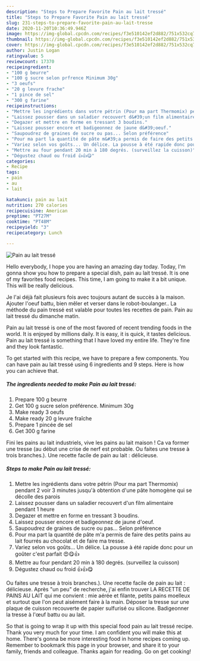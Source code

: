```yaml
---
description: "Steps to Prepare Favorite Pain au lait tressé"
title: "Steps to Prepare Favorite Pain au lait tressé"
slug: 231-steps-to-prepare-favorite-pain-au-lait-tresse
date: 2020-11-20T10:36:49.946Z
image: https://img-global.cpcdn.com/recipes/f3e510142ef2d882/751x532cq70/pain-au-lait-tresse-photo-principale-de-la-recette.jpg
thumbnail: https://img-global.cpcdn.com/recipes/f3e510142ef2d882/751x532cq70/pain-au-lait-tresse-photo-principale-de-la-recette.jpg
cover: https://img-global.cpcdn.com/recipes/f3e510142ef2d882/751x532cq70/pain-au-lait-tresse-photo-principale-de-la-recette.jpg
author: Justin Logan
ratingvalue: 5
reviewcount: 17370
recipeingredient:
- "100 g beurre"
- "100 g sucre selon prfrence Minimum 30g"
- "3 oeufs"
- "20 g levure frache"
- "1 pince de sel"
- "300 g farine"
recipeinstructions:
- "Mettre les ingrédients dans votre pétrin (Pour ma part Thermomix) pendant 2 voir 3 minutes jusqu&#39;à obtention d&#39;une pâte homogène qui se décolle des parois"
- "Laissez pousser dans un saladier recouvert d&#39;un film alimentaire pendant 1 heure"
- "Degazer et mettre en forme en tressant 3 boudins."
- "Laissez pousser encore et badigeonnez de jaune d&#39;oeuf."
- "Saupoudrez de graines de sucre ou pas... Selon préférence"
- "Pour ma part la quantité de pâte m&#39;a permis de faire des petits pains au lait fourrés au chocolat et de faire ma tresse."
- "Variez selon vos goûts... Un délice. La pousse à été rapide donc pour un goûter c&#39;est parfait 😍😋👍"
- "Mettre au four pendant 20 min à 180 degrés. (surveillez la cuisson)"
- "Dégustez chaud ou froid 👍👍😋"
categories:
- Recipe
tags:
- pain
- au
- lait

katakunci: pain au lait 
nutrition: 270 calories
recipecuisine: American
preptime: "PT27M"
cooktime: "PT48M"
recipeyield: "3"
recipecategory: Lunch

---
```



![Pain au lait tressé](https://img-global.cpcdn.com/recipes/f3e510142ef2d882/751x532cq70/pain-au-lait-tresse-photo-principale-de-la-recette.jpg)

Hello everybody, I hope you are having an amazing day today. Today, I'm gonna show you how to prepare a special dish, pain au lait tressé. It is one of my favorites food recipes. This time, I am going to make it a bit unique. This will be really delicious.

Je l&#39;ai déjà fait plusieurs fois avec toujours autant de succès à la maison. Ajouter l&#39;oeuf battu, bien mêler et verser dans le robot-boulanger.. La méthode du pain tressé est valable pour toutes les recettes de pain. Pain au lait tressé du dimanche matin.

Pain au lait tressé is one of the most favored of recent trending foods in the world. It is enjoyed by millions daily. It is easy, it is quick, it tastes delicious. Pain au lait tressé is something that I have loved my entire life. They're fine and they look fantastic.


To get started with this recipe, we have to prepare a few components. You can have pain au lait tressé using 6 ingredients and 9 steps. Here is how you can achieve that.

<!--inarticleads1-->

##### The ingredients needed to make Pain au lait tressé:

1. Prepare 100 g beurre
1. Get 100 g sucre selon préférence. Minimum 30g
1. Make ready 3 oeufs
1. Make ready 20 g levure fraîche
1. Prepare 1 pincée de sel
1. Get 300 g farine


Fini les pains au lait industriels, vive les pains au lait maison ! Ca va former une tresse (au début une crise de nerf est probable. Ou faites une tresse à trois branches.). Une recette facile de pain au lait : délicieuse. 

<!--inarticleads2-->

##### Steps to make Pain au lait tressé:

1. Mettre les ingrédients dans votre pétrin (Pour ma part Thermomix) pendant 2 voir 3 minutes jusqu&#39;à obtention d&#39;une pâte homogène qui se décolle des parois
1. Laissez pousser dans un saladier recouvert d&#39;un film alimentaire pendant 1 heure
1. Degazer et mettre en forme en tressant 3 boudins.
1. Laissez pousser encore et badigeonnez de jaune d&#39;oeuf.
1. Saupoudrez de graines de sucre ou pas... Selon préférence
1. Pour ma part la quantité de pâte m&#39;a permis de faire des petits pains au lait fourrés au chocolat et de faire ma tresse.
1. Variez selon vos goûts... Un délice. La pousse à été rapide donc pour un goûter c&#39;est parfait 😍😋👍
1. Mettre au four pendant 20 min à 180 degrés. (surveillez la cuisson)
1. Dégustez chaud ou froid 👍👍😋


Ou faites une tresse à trois branches.). Une recette facile de pain au lait : délicieuse. Après &#34;un peu&#34; de recherche, j&#39;ai enfin trouver LA RECETTE DE PAINS AU LAIT qui me convient : mie aérée et filante, petits pains moelleux et surtout que l&#39;on peut aisément faire à la main. Déposer la tresse sur une plaque de cuisson recouverte de papier sulfurisé ou silicone. Badigeonner la tresse à l&#39;œuf battu ou au lait. 

So that is going to wrap it up with this special food pain au lait tressé recipe. Thank you very much for your time. I am confident you will make this at home. There's gonna be more interesting food in home recipes coming up. Remember to bookmark this page in your browser, and share it to your family, friends and colleague. Thanks again for reading. Go on get cooking!
